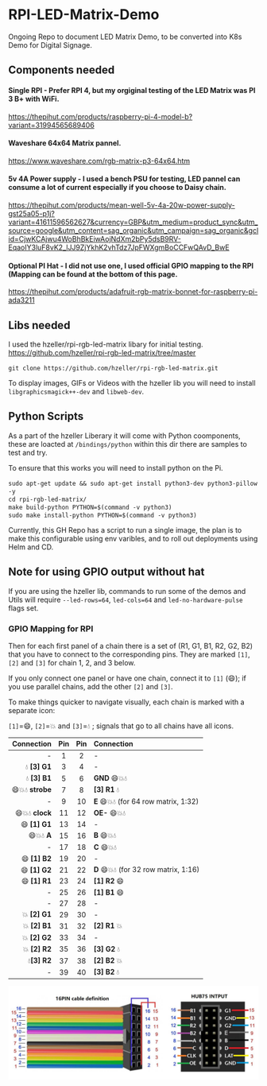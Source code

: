 # RPI-LED-Matrix-Demo

Ongoing Repo to document LED Matrix Demo, to be converted into K8s Demo for Digital Signage.

## Components needed
#### Single RPI - Prefer RPI 4, but my orgiginal testing of the LED Matrix was PI 3 B+ with WiFi.
https://thepihut.com/products/raspberry-pi-4-model-b?variant=31994565689406

#### Waveshare 64x64 Matrix pannel.
https://www.waveshare.com/rgb-matrix-p3-64x64.htm

#### 5v 4A Power supply - I used a bench PSU for testing, LED pannel can consume a lot of current especially if you choose to Daisy chain.
https://thepihut.com/products/mean-well-5v-4a-20w-power-supply-gst25a05-p1j?variant=41611596562627&currency=GBP&utm_medium=product_sync&utm_source=google&utm_content=sag_organic&utm_campaign=sag_organic&gclid=CjwKCAjwu4WoBhBkEiwAojNdXm2bPy5dsB9RV-EqaoIY3luF8vK2_lJJ9ZjYkhK2vhTdz7JpFWXgmBoCCFwQAvD_BwE

#### Optional PI Hat - I did not use one, I used official GPIO mapping to the RPI (Mapping can be found at the bottom of this page.
https://thepihut.com/products/adafruit-rgb-matrix-bonnet-for-raspberry-pi-ada3211

## Libs needed
I used the hzeller/rpi-rgb-led-matrix libary for initial testing.<br>
https://github.com/hzeller/rpi-rgb-led-matrix/tree/master

```shell
git clone https://github.com/hzeller/rpi-rgb-led-matrix.git
```

To display images, GIFs or Videos with the hzeller lib you will need to install `libgraphicsmagick++-dev` and `libweb-dev`.

## Python Scripts

As a part of the hzeller Liberary it will come with Python coomponents, these are loacted at `/bindings/python` within this dir there are samples to test and try.

To ensure that this works you will need to install python on the Pi.

```shell
sudo apt-get update && sudo apt-get install python3-dev python3-pillow -y
cd rpi-rgb-led-matrix/
make build-python PYTHON=$(command -v python3)
sudo make install-python PYTHON=$(command -v python3)
```
Currently, this GH Repo has a script to run a single image, the plan is to make this configurable using env varibles, and to roll out deployments using Helm and CD.

## Note for using GPIO output without hat
If you are using the hzeller lib, commands to run some of the demos and Utils will require `--led-rows=64`, `led-cols=64` and `led-no-hardware-pulse` flags set.


### GPIO Mapping for RPI

Then for each first panel of a chain there is a set of
(R1, G1, B1, R2, G2, B2) that you have to connect to the corresponding pins.
They are marked `[1]`, `[2]` and `[3]` for chain 1, 2, and 3 below.

If you only connect one panel or have one chain, connect it to
`[1]` (:smile:); if you use parallel chains, add the other `[2]` and `[3]`.

To make things quicker to navigate visually, each chain is marked with a
separate icon:

`[1]`=:smile:, `[2]`=:boom: and `[3]`=:droplet: ; signals that go to all
chains have all icons.

|Connection                        | Pin | Pin |  Connection
|---------------------------------:|:---:|:---:|:-----------------------------
|                             -    |   1 |   2 | -
|             :droplet: **[3] G1** |   3 |   4 | -
|             :droplet: **[3] B1** |   5 |   6 | **GND** :smile::boom::droplet:
|:smile::boom::droplet: **strobe** |   7 |   8 | **[3] R1** :droplet:
|                              -   |   9 |  10 | **E**    :smile::boom::droplet: (for 64 row matrix, 1:32)
|:smile::boom::droplet: **clock**  |  11 |  12 | **OE-**  :smile::boom::droplet:
|              :smile:  **[1] G1** |  13 |  14 | -
|:smile::boom::droplet:      **A** |  15 |  16 | **B**    :smile::boom::droplet:
|                             -    |  17 |  18 | **C**    :smile::boom::droplet:
|              :smile:  **[1] B2** |  19 |  20 | -
|              :smile:  **[1] G2** |  21 |  22 | **D**    :smile::boom::droplet: (for 32 row matrix, 1:16)
|              :smile:  **[1] R1** |  23 |  24 | **[1] R2** :smile:
|                             -    |  25 |  26 | **[1] B1** :smile:
|                             -    |  27 |  28 | -
|              :boom:   **[2] G1** |  29 |  30 | -
|              :boom:   **[2] B1** |  31 |  32 | **[2] R1** :boom:
|              :boom:   **[2] G2** |  33 |  34 | -
|              :boom:   **[2] R2** |  35 |  36 | **[3] G2** :droplet:
|              :droplet:**[3] R2** |  37 |  38 | **[2] B2** :boom:
|                              -   |  39 |  40 | **[3] B2** :droplet:

![Alt text](/assets/RGB-Matrix-P2-64x6408.jpg)


